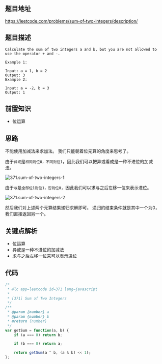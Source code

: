 
## 题目地址
https://leetcode.com/problems/sum-of-two-integers/description/

## 题目描述

```
Calculate the sum of two integers a and b, but you are not allowed to use the operator + and -.

Example 1:

Input: a = 1, b = 2
Output: 3
Example 2:

Input: a = -2, b = 3
Output: 1

```

## 前置知识

- 位运算
  
## 思路

不能使用加减法来求加法。 我们只能朝着位元算的角度来思考了。

由于`异或`是`相同则位0，不同则位1`，因此我们可以把异或看成是一种不进位的加减法。

![371.sum-of-two-integers-1](https://tva1.sinaimg.cn/large/007S8ZIlly1ghlud9y5phj30eu0b8jro.jpg)

由于`与`是`全部位1则位1，否则位0`，因此我们可以求与之后左移一位来表示进位。

![371.sum-of-two-integers-2](https://tva1.sinaimg.cn/large/007S8ZIlly1ghludauj6aj30ev0f00t5.jpg)

然后我们对上述两个元算结果递归求解即可。 递归的结束条件就是其中一个为0，我们直接返回另一个。

## 关键点解析

- 位运算
- 异或是一种不进位的加减法
- 求与之后左移一位来可以表示进位

## 代码
```js
/*
 * @lc app=leetcode id=371 lang=javascript
 *
 * [371] Sum of Two Integers
 */
/**
 * @param {number} a
 * @param {number} b
 * @return {number}
 */
var getSum = function(a, b) {
    if (a === 0) return b;

    if (b === 0) return a;

    return getSum(a ^ b, (a & b) << 1);
};
```

